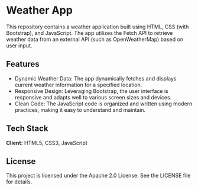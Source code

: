
# Weather App

This repository contains a weather application built using HTML, CSS (with Bootstrap), and JavaScript. The app utilizes the Fetch API to retrieve weather data from an external API (such as OpenWeatherMap) based on user input.


## Features

- Dynamic Weather Data: The app dynamically fetches and displays current weather information for a specified location.
- Responsive Design: Leveraging Bootstrap, the user interface is responsive and adapts well to various screen sizes and devices.
- Clean Code: The JavaScript code is organized and written using modern practices, making it easy to understand and maintain.



## Tech Stack

**Client:** HTML5, CSS3, JavaScript



## License

This project is licensed under the Apache 2.0 License. See the LICENSE file for details.
